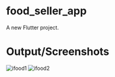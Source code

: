# food_seller_app

A new Flutter project.

# Output/Screenshots
![ifood1](https://github.com/sangeeta2701/food_seller_app/assets/86039068/f7f244c3-2339-4b7b-b550-38de09786fe9)
![ifood2](https://github.com/sangeeta2701/food_seller_app/assets/86039068/e2a58e01-8b69-41ca-9485-71083674e82f)
